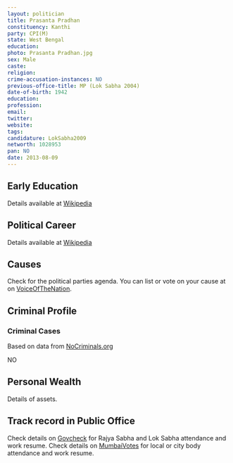 ```yaml
---
layout: politician
title: Prasanta Pradhan
constituency: Kanthi
party: CPI(M)
state: West Bengal
education: 
photo: Prasanta Pradhan.jpg
sex: Male
caste: 
religion: 
crime-accusation-instances: NO
previous-office-title: MP (Lok Sabha 2004)
date-of-birth: 1942
education:  
profession: 
email: 
twitter:
website: 
tags: 
candidature: LokSabha2009
networth: 1028953
pan: NO
date: 2013-08-09
---
```


## Early Education
Details available at [Wikipedia](http://www.wikipedia.org/wiki/)

## Political Career
Details available at [Wikipedia](http://www.wikipedia.org/wiki/)

## Causes 
Check for the political parties agenda. You can list or vote on your cause at on [VoiceOfTheNation](http://www.voiceofthenation.org).

## Criminal Profile

### Criminal Cases
Based on data from [NoCriminals.org](http://www.nocriminals.org)

NO

## Personal Wealth
Details of assets.

## Track record in Public Office
Check details on [Govcheck](http://www.govcheck.org) for Rajya Sabha and Lok Sabha attendance and work resume. Check details on [MumbaiVotes](http://www.mumbaivotes.org) for local or city body attendance and work resume.
		